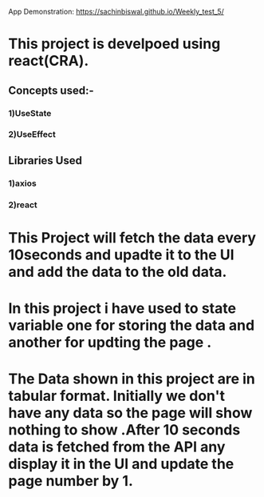 App Demonstration: https://sachinbiswal.github.io/Weekly_test_5/
# This project is develpoed using react(CRA).
## Concepts used:-
### 1)UseState
### 2)UseEffect

## Libraries Used
### 1)axios
### 2)react

# This Project will fetch the data every 10seconds and upadte it to the UI and add the data to the old data.
# In this project i have used to state variable one for storing the data and another for updting the page .
# The Data shown in this project are in tabular format. Initially we don't have any data so the page will show nothing to show .After 10 seconds data is fetched from the API any display it in the UI and update the page number by 1.
